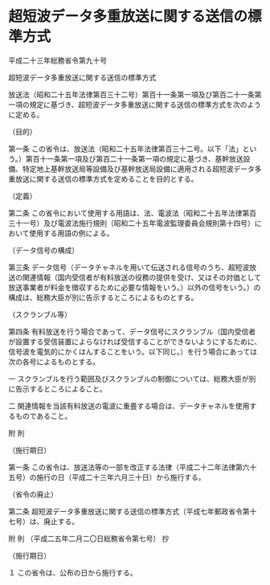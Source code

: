# 超短波データ多重放送に関する送信の標準方式

平成二十三年総務省令第九十号

超短波データ多重放送に関する送信の標準方式

放送法（昭和二十五年法律第百三十二号）第百十一条第一項及び第百二十一条第一項の規定に基づき、超短波データ多重放送に関する送信の標準方式を次のように定める。

（目的）

第一条 この省令は、放送法（昭和二十五年法律第百三十二号。以下「法」という。）第百十一条第一項及び第百二十一条第一項の規定に基づき、基幹放送設備、特定地上基幹放送局等設備及び基幹放送局設備に適用される超短波データ多重放送に関する送信の標準方式を定めることを目的とする。

（定義）

第二条 この省令において使用する用語は、法、電波法（昭和二十五年法律第百三十一号）及び電波法施行規則（昭和二十五年電波監理委員会規則第十四号）において使用する用語の例による。

（データ信号の構成）

第三条 データ信号（データチャネルを用いて伝送される信号のうち、超短波放送の関連情報（国内受信者が有料放送の役務の提供を受け、又はその対価として放送事業者が料金を徴収するために必要な情報をいう。）以外の信号をいう。）の構成は、総務大臣が別に告示するところによるものとする。

（スクランブル等）

第四条 有料放送を行う場合であって、データ信号にスクランブル（国内受信者が設置する受信装置によらなければ受信することができないようにするために、信号波を電気的にかくはんすることをいう。以下同じ。）を行う場合にあっては次の各号によるものとする。

一 スクランブルを行う範囲及びスクランブルの制御については、総務大臣が別に告示するところによること。

二 関連情報を当該有料放送の電波に重畳する場合は、データチャネルを使用するものであること。

附 則

（施行期日）

第一条 この省令は、放送法等の一部を改正する法律（平成二十二年法律第六十五号）の施行の日（平成二十三年六月三十日）から施行する。

（省令の廃止）

第二条 超短波データ多重放送に関する送信の標準方式（平成七年郵政省令第十七号）は、廃止する。

附 則 （平成二五年二月二〇日総務省令第七号） 抄

（施行期日）

１ この省令は、公布の日から施行する。
